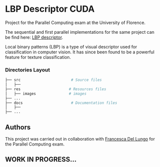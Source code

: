 # LBP Descriptor CUDA
Project for the Parallel Computing exam at the University of Florence.

The sequential and first parallel implementations for the same project can be find here: [LBP descriptor](https://github.com/matpetrone/LBP_Descriptor).

Local binary patterns (LBP) is a type of visual descriptor used for classification in computer vision. It has since been found to be a powerful feature for texture classification.

### Directories Layout

```bash
├── src                       # Source files
│   ├── 
├── res                      # Resources files
│   ├── images               # images
├── ...
├── docs                      # Documentation files
│   ├── 
├── ...
```

## Authors
This project was carried out in collaboration with [Francesca Del Lungo](https://github.com/francidellungo) for the Parallel Computing exam.

## WORK IN PROGRESS...
